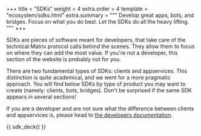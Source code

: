 +++
title = "SDKs"
weight = 4
extra.order = 4
template = "ecosystem/sdks.html"
extra.summary = """
Develop great apps, bots, and bridges. Focus on what you do best. Let the SDKs
do all the heavy lifting.
"""
+++

SDKs are pieces of software meant for developers, that take care of the
technical Matrix protocol calls behind the scenes. They allow them to focus on
where they can add the most value. If you're not a developer, this section of
the website is probably not for you.

There are two fundamental types of SDKs: clients and appservices. This
distinction is quite academical, and we went for a more pragmatic approach. You
will find below SDKs by type of product you may want to create (namely: clients,
bots, bridges). Don't be surprised if the same SDK appears in several sections!

If you are a developer and are not sure what the difference between clients and
appservices is, please head to [the developers documentation](/docs/matrix-concepts/).

{{ sdk_deck() }}
